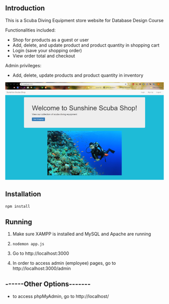 ## Introduction
This is a Scuba Diving Equipment store website for Database Design Course

Functionalities included:
- Shop for products as a guest or user
- Add, delete, and update product and product quantity in shopping cart
- Login (save your shopping order)
- View order total and checkout

Admin privileges:
- Add, delete, update products and product quantity in inventory

[![website image](homePagePreview.png)](https://scubashop.herokuapp.com/)

## Installation

`npm install`

## Running

1) Make sure XAMPP is installed and MySQL and Apache are running

2) `nodemon app.js`

3) Go to http://localhost:3000

4) In order to access admin (employee) pages, go to http://localhost:3000/admin


## ------Other Options-------
* to access phpMyAdmin, go to http://localhost/
